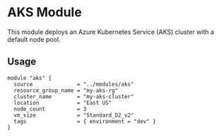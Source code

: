 # AKS Module

This module deploys an Azure Kubernetes Service (AKS) cluster with a default node pool.

## Usage
```hcl
module "aks" {
  source              = "../modules/aks"
  resource_group_name = "my-aks-rg"
  cluster_name        = "my-aks-cluster"
  location            = "East US"
  node_count          = 3
  vm_size             = "Standard_D2_v2"
  tags                = { environment = "dev" }
}